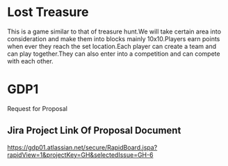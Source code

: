 # Lost Treasure
This is a game similar to that of  treasure hunt.We will take certain area into consideration and make them into blocks mainly 10x10.Players earn points when ever they reach the set location.Each player can create a team and can play together.They can also enter into a competition and can compete with each other. 
# GDP1
Request for Proposal
## Jira Project Link Of Proposal Document
https://gdp01.atlassian.net/secure/RapidBoard.jspa?rapidView=1&projectKey=GH&selectedIssue=GH-6


